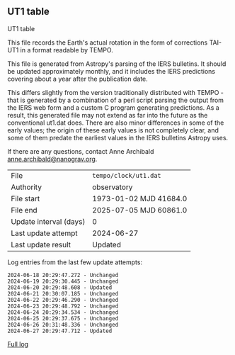 
## UT1 table

UT1 table

This file records the Earth's actual rotation in the form of
corrections TAI-UT1 in a format readable by TEMPO.

This file is generated from Astropy's parsing of the IERS
bulletins. It should be updated approximately monthly, and it
includes the IERS predictions covering about a year after the
publication date.

This differs slightly from the version traditionally distributed
with TEMPO - that is generated by a combination of a perl script
parsing the output from the IERS web form and a custom C program
generating predictions. As a result, this generated file may not
extend as far into the future as the conventional ut1.dat does.
There are also minor differences in some of the early values; the
origin of these early values is not completely clear, and some of
them predate the earliest values in the IERS bulletins Astropy uses.

If there are any questions, contact Anne Archibald
<anne.archibald@nanograv.org>.

|     |     |
|:--- |:--- |
| File | `tempo/clock/ut1.dat` |
| Authority | observatory |
| File start | 1973-01-02 MJD 41684.0 |
| File end | 2025-07-05 MJD 60861.0 |
| Update interval (days) | 0 |
| Last update attempt | 2024-06-27 |
| Last update result | Updated |

Log entries from the last few update attempts:
```
2024-06-18 20:29:47.272 - Unchanged
2024-06-19 20:29:30.445 - Unchanged
2024-06-20 20:29:48.608 - Updated
2024-06-21 20:30:07.185 - Unchanged
2024-06-22 20:29:46.290 - Unchanged
2024-06-23 20:29:48.792 - Unchanged
2024-06-24 20:29:34.534 - Unchanged
2024-06-25 20:29:37.675 - Unchanged
2024-06-26 20:31:48.336 - Unchanged
2024-06-27 20:29:47.712 - Updated
```
[Full log](https://raw.githubusercontent.com/ipta/pulsar-clock-corrections/main/log/tempo/clock/ut1.dat.log)
